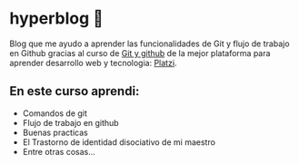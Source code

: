 # hyperblog 💚
Blog que me ayudo a aprender las funcionalidades de Git y flujo de trabajo en Github gracias al curso de [Git y github](https://platzi.com/cursos/git-github/) de la mejor plataforma para aprender desarrollo web y tecnologia: [Platzi](https://platzi.com).

## En este curso aprendi:
* Comandos de git
* Flujo de trabajo en github
* Buenas practicas
* El Trastorno de identidad disociativo de mi maestro
* Entre otras cosas...
